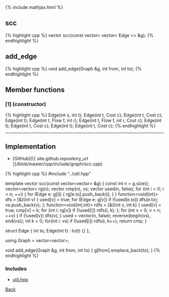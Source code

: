 {% include mathjax.html %}

## scc

{% highlight cpp %}
vector<int> scc(const vector< vector< Edge >> &g);
{% endhighlight %}

## add_edge

{% highlight cpp %}
void add_edge(Graph &g, int from, int to);
{% endhighlight %}

## Member functions

### [1] (constructor)
{% highlight cpp %}
Edge(int s, int t);
Edge(int t, Cost c);
Edge(int t, Cost c);
Edge(int t);
Edge(int t, Flow f, int r);
Edge(int t, Flow f, int r, Cost c);
Edge(int t);
Edge(int t, Cost c);
Edge(int t);
Edge(int t, Cost c);
{% endhighlight %}


---------------------------------------

## Implementation

- [GitHub]({{ site.github.repository_url }}/blob/master/cpp/include/graph/scc.cpp)

{% highlight cpp %}
#include "../util.hpp"

template<typename Edge>
vector<int> scc(const vector<vector<Edge>> &g) {
  const int n = g.size();
  vector<vector<int>> rg(n);
  vector<int> cmp(n), vs;
  vector<bool> used(n, false);
  for (int i = 0; i < n; ++i) {
    for (Edge e: g[i]) {
      rg[e.to].push_back(i);
    }
  }
  function<void(int)> dfs = [&](int v) {
    used[v] = true;
    for (Edge e: g[v]) if (!used[e.to]) dfs(e.to);
    vs.push_back(v);
  };
  function<void(int,int)> rdfs = [&](int v, int k) {
    used[v] = true; cmp[v] = k;
    for (int i: rg[v]) if (!used[i]) rdfs(i, k);
  };
  for (int v = 0; v < n; ++v) {
    if (!used[v]) dfs(v);
  }
  used = vector<bool>(n, false);
  reverse(begin(vs), end(vs));
  int k = 0;
  for(int i: vs) if (!used[i]) rdfs(i, k++);
  return cmp;
}

struct Edge {
  int to;
  Edge(int t) : to(t) {}
};

using Graph = vector<vector<Edge>>;

void add_edge(Graph &g, int from, int to) {
  g[from].emplace_back(to);
}
{% endhighlight %}

### Includes

- [util.hpp](../util)

[Back](../..)
